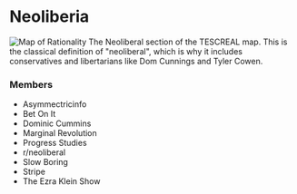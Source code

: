 # Neoliberia

![Map of Rationality](/images/maps/map_neoliberia.png)
The Neoliberal section of the TESCREAL map. This is the classical definition of "neoliberal", which is why it includes conservatives and libertarians like Dom Cunnings and Tyler Cowen.

### Members
- Asymmectricinfo
- Bet On It
- Dominic Cummins
- Marginal Revolution
- Progress Studies
- r/neoliberal
- Slow Boring
- Stripe
- The Ezra Klein Show